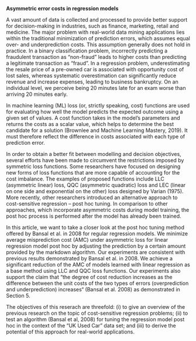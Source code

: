 **Asymmetric error costs in regression models**

A vast amount of data is collected and processed to provide better support for decision-making in industries, such as finance, marketing, retail and medicine. The major problem with real-world data mining applications lies within the traditional minimization of prediction errors, which assumes equal over- and underprediction costs. This assumption generally does not hold in practice. In a binary classification problem, incorrectly predicting a fraudulent transaction as “non-fraud” leads to higher costs than predicting a legitimate transaction as “fraud”. In a regression problem, underestimating the resale price of a pre-owned car is associated with opportunity cost of lost sales, whereas systematic overestimation can significantly reduce revenue and increase expenses, leading to business bankruptcy. On an individual level, we perceive being 20 minutes late for an exam worse than arriving 20 minutes early.

In machine learning (ML) loss (or, strictly speaking, cost) functions are used for evaluating how well the model predicts the expected outcome using a given set of values. A cost function takes in the model’s parameters and returns the costs as a scalar value, which helps to determine the best candidate for a solution (Brownlee and Machine Learning Mastery, 2019). It must therefore reflect the difference in costs associated with each type of prediction error. 

In order to obtain a better fit between modelling and decision objectives, several efforts have been made to circumvent the restrictions imposed by symmetric loss functions. Some researchers have focused on designing new forms of loss functions that are more capable of accounting for the cost imbalance. The examples of proposed functions include LLC (asymmetric linear) loss, QQC (asymmetric quadratic) loss and LEC (linear on one side and exponential on the other) loss designed by Varian (1975). More recently, other researchers introduced an alternative approach to cost-sensitive regression – post hoc tuning. In comparison to other approaches, which incorporate asymmetric costs during model training, the post hoc process is performed after the model has already been trained. 

In this article, we want to take a closer look at the post hoc tuning method offered by Bansal et al. in 2008 for regular regression models. We minimize average misprediction cost (AMC) under asymmetric loss for linear regression model post hoc by adjusting the prediction by a certain amount provided by the markdown algorithm. Our experiments are consistent with previous results demonstrated by Bansal et al. in 2008. We achieve a significant reduction of the AMC of models learned with linear regression as a base method using LLC and QQC loss functions. Our experiments also support the claim that “the degree of cost reduction increases as the difference between the unit costs of the two types of errors (overprediction and underprediction) increases“ (Bansal et al. 2008) as demonstrated in Section 5.  

The objectives of this reserach are threefold: (i) to give an overview of the previous research on the topic of cost-sensitive regression problems; (ii) to test an algorithm (Bansal et al, 2008) for tuning the regression model post hoc in the context of the “UK Used Car” data set; and (iii) to derive the potential of this approach for real-world applications.
